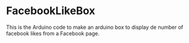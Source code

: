 FacebookLikeBox
===============

This is the Arduino code to make an arduino box to display de number of facebook likes from a Facebook page.
